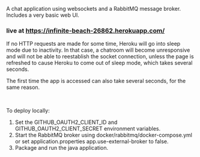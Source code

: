 A chat application using websockets and a RabbitMQ message broker. Includes a very basic web UI.

### live at https://infinite-beach-26862.herokuapp.com/

If no HTTP requests are made for some time, Heroku will go into sleep mode due to inactivity. In that case, a chatroom will become unresponsive and will not be able to reestablish the socket connection, unless the page is refreshed to cause Heroku to come out of sleep mode, which takes several seconds.

The first time the app is accessed can also take several seconds, for the same reason.

<br>

To deploy locally:

1. Set the GITHUB_OAUTH2_CLIENT_ID and GITHUB_OAUTH2_CLIENT_SECRET environment variables.
2. Start the RabbitMQ broker using docker/rabbitmq/docker-compose.yml or set application.properties app.use-external-broker to false.
3. Package and run the java application.